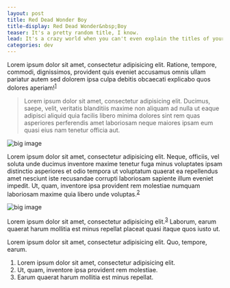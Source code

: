 ```yaml
---
layout: post
title: Red Dead Wonder Boy
title-display: Red Dead Wonder&nbsp;Boy
teaser: It's a pretty random title, I know.
lead: It's a crazy world when you can't even explain the titles of your own blog posts. But I suppose it doesn't really matter. The only people who are ever going to read this are lurking my GitHub right now.
categories: dev
---
```


Lorem ipsum dolor sit amet, consectetur adipisicing elit. Ratione, tempore, commodi, dignissimos, provident quis eveniet accusamus omnis ullam pariatur autem sed dolorem ipsa culpa debitis obcaecati explicabo quos dolores aperiam!<sup><a href="#note:fit">1</a></sup>

>Lorem ipsum dolor sit amet, consectetur adipisicing elit. Ducimus, saepe, velit, veritatis blanditiis maxime non aliquam ad nulla ut eaque adipisci aliquid quia facilis libero minima dolores sint rem quas asperiores perferendis amet laboriosam neque maiores ipsam eum quasi eius nam tenetur officia aut.


<img class="post-image--full" src="http://placehold.it/1920x1080" alt="big image">

Lorem ipsum dolor sit amet, consectetur adipisicing elit. Neque, officiis, vel soluta unde ducimus inventore maxime tenetur fuga minus voluptates ipsam distinctio asperiores et odio tempora ut voluptatum quaerat ea repellendus amet nesciunt iste recusandae corrupti laboriosam sapiente illum eveniet impedit. Ut, quam, inventore ipsa provident rem molestiae numquam laboriosam maxime quia libero unde voluptas.<sup><a href="#note:fit">2</a></sup>

![big image](http://placehold.it/1920x1080)

Lorem ipsum dolor sit amet, consectetur adipisicing elit.<sup><a href="#note:fit">3</a></sup> Laborum, earum quaerat harum mollitia est minus repellat placeat quasi itaque quos iusto ut.


Lorem ipsum dolor sit amet, consectetur adipisicing elit. Quo, tempore, earum.

<ol class="post-footnotes">
	<li id="note:fit">Lorem ipsum dolor sit amet, consectetur adipisicing elit.</li>
	<li id="note:happy">Ut, quam, inventore ipsa provident rem molestiae.</li>
	<li id="note:productive">Earum quaerat harum mollitia est minus repellat.</li>
</ol>